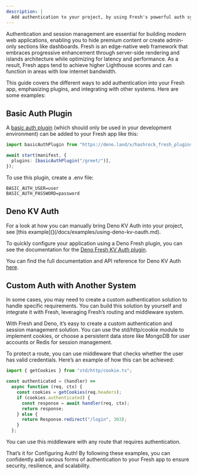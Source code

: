 ```yaml
---
description: |
  Add authentication to your project, by using Fresh's powerful auth system. 
---
```


Authentication and session management are essential for building modern web
applications, enabling you to hide premium content or create admin-only sections
like dashboards. Fresh is an edge-native web framework that embraces progressive
enhancement through server-side rendering and islands architecture while
optimizing for latency and performance. As a result, Fresh apps tend to achieve
higher Lighthouse scores and can function in areas with low internet bandwidth.

This guide covers the different ways to add authentication into your Fresh app,
emphasizing plugins, and integrating with other systems. Here are some examples:

## Basic Auth Plugin

A [basic auth plugin](https://github.com/hashrock/hashrock-fresh-plugins) (which
should only be used in your development environment) can be added to your Fresh
app like this:

```ts main.ts
import basicAuthPlugin from "https://deno.land/x/hashrock_fresh_plugins/basic.ts";

await start(manifest, {
  plugins: [basicAuthPlugin("/greet/")],
});
```

To use this plugin, create a .env file:

```.env
BASIC_AUTH_USER=user 
BASIC_AUTH_PASSWORD=password
```

## Deno KV Auth

For a look at how you can manually bring Deno KV Auth into your project, see
[this example](](/docs/examples/using-deno-kv-oauth.md).

To quickly configure your application using a Deno Fresh plugin, you can see the
documentation for the
[Deno Fresh KV Auth plugin](https://deno.land/x/deno_fresh_kv_oauth).

You can find the full documentation and API reference for Deno KV Auth
[here](https://github.com/denoland/deno_kv_oauth).

## Custom Auth with Another System

In some cases, you may need to create a custom authentication solution to handle
specific requirements. You can build this solution by yourself and integrate it
with Fresh, leveraging Fresh’s routing and middleware system.

With Fresh and Deno, it’s easy to create a custom authentication and session
management solution. You can use the std/http/cookie module to implement
cookies, or choose a persistent data store like MongoDB for user accounts or
Redis for session management.

To protect a route, you can use middleware that checks whether the user has
valid credentials. Here’s an example of how this can be achieved:

```ts
import { getCookies } from "std/http/cookie.ts";

const authenticated = (handler) =>
  async function (req, ctx) {
    const cookies = getCookies(req.headers);
    if (cookies.authenticated) {
      const response = await handler(req, ctx);
      return response;
    } else {
      return Response.redirect("/login", 303);
    }
  };
```

You can use this middleware with any route that requires authentication.

That’s it for Configuring Auth! By following these examples, you can confidently
add various forms of authentication to your Fresh app to ensure security,
resilience, and scalability.
